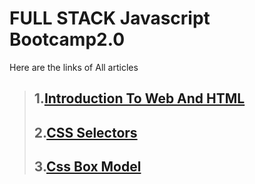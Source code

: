 # FULL STACK Javascript Bootcamp2.0

Here are the links of All articles

>## 1.[Introduction To Web And HTML](https://soumya2022.hashnode.dev/introduction-to-web-and-html)
>## 2.[CSS Selectors](https://soumya2022.hashnode.dev/css-selectors)
>## 3.[Css Box Model](https://soumya2022.hashnode.dev/css-box-model)
